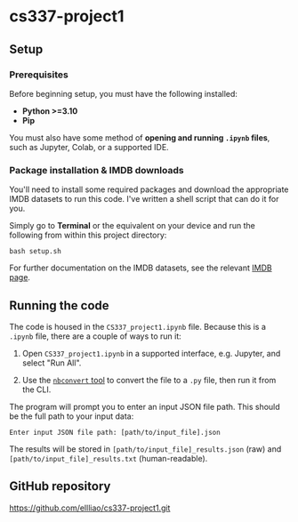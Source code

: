 # cs337-project1

## Setup

### Prerequisites

Before beginning setup, you must have the following installed:

* **Python >=3.10**
* **Pip**

You must also have some method of **opening and running `.ipynb` files**, such as Jupyter, Colab, or a supported IDE.

### Package installation & IMDB downloads

You'll need to install some required packages and download the appropriate IMDB datasets to run this code. I've written a shell script that can do it for you.

 Simply go to **Terminal** or the equivalent on your device and run the following from within this project directory:

 ```
 bash setup.sh
 ```
 
 For further documentation on the IMDB datasets, see the relevant [IMDB page](https://developer.imdb.com/non-commercial-datasets/).

## Running the code

The code is housed in the `CS337_project1.ipynb` file. Because this is a `.ipynb` file, there are a couple of ways to run it:

1. Open `CS337_project1.ipynb` in a supported interface, e.g. Jupyter, and select "Run All".

2. Use the [`nbconvert` tool](https://nbconvert.readthedocs.io/en/latest/index.html) to convert the file to a `.py` file, then run it from the CLI.

The program will prompt you to enter an input JSON file path. This should be the full path to your input data:

```
Enter input JSON file path: [path/to/input_file].json
```

The results will be stored in `[path/to/input_file]_results.json` (raw) and `[path/to/input_file]_results.txt` (human-readable).

## GitHub repository

https://github.com/ellliao/cs337-project1.git
